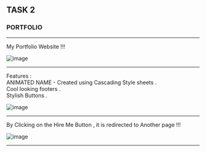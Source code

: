 <h2> TASK 2</h2>
<h3> PORTFOLIO </h3>

<hr>

My Portfolio Website !!! 

![image](https://github.com/Abhijeet-Dutta-10/CODSOFT-Web-Dev-Intern/assets/156598278/1bb2a29b-cbfe-49f6-bcb2-a0f732ca3341)
<hr>

Features : 
<br>ANIMATED NAME - Created using Cascading Style sheets . 
<br>Cool looking footers .
<br> Stylish Buttons .

![image](https://github.com/Abhijeet-Dutta-10/CODSOFT-Web-Dev-Intern/assets/156598278/bb7ce8f0-45ff-4669-a5cb-420c9be25af3)
<hr>

By Clicking on the Hire Me Button , it is redirected to Another page !!! 

![image](https://github.com/Abhijeet-Dutta-10/CODSOFT-Web-Dev-Intern/assets/156598278/9d62c086-3910-470c-b988-0ada2995470b)
<hr>



